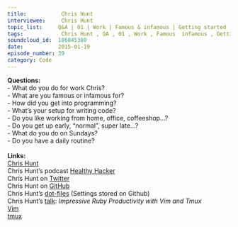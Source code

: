 ```yaml
--- 
title:           Chris Hunt 
interviewee:     Chris Hunt 
topic_list:     Q&A | 01 | Work | Famous & infamous | Getting started | Coding setup | Routines | Sundays
tags:            Chris Hunt , QA , 01 , Work , Famous  infamous , Getting started , Coding setup , Routines , Sundays
soundcloud_id:  186845380
date:           2015-01-19
episode_number: 39
category: Code
---
```


<p class="show_notes_display"><b>Questions:</b><br>- What do you do for work Chris?<br>- What are you famous or infamous for?<br>- How did you get into programming? <br>- What’s your setup for writing code?<br>- Do you like working from home, office, coffeeshop…?<br>- Do you get up early, “normal”, super late…?<br>- What do you do on Sundays?<br>- Do you have a daily routine?<br><br><b>Links:</b><br><a rel="nofollow" target="_blank" href="http://www.chrishunt.co/">Chris Hunt</a><br>Chris Hunt’s podcast <a rel="nofollow" target="_blank" href="http://www.healthyhacker.com/">Healthy Hacker</a><br>Chris Hunt on <a rel="nofollow" target="_blank" href="https://twitter.com/chrishunt">Twitter</a><br>Chris Hunt on <a rel="nofollow" target="_blank" href="https://github.com/chrishunt">GitHub</a><br>Chris Hunt’s <a rel="nofollow" target="_blank" href="https://github.com/chrishunt/dot-files">dot-files</a> (Settings stored on Github)<br>Chris Hunt’s <a rel="nofollow" target="_blank" href="https://www.youtube.com/watch?v=9jzWDr24UHQ">talk</a>: <i>Impressive Ruby Productivity with Vim and Tmux<br></i><a rel="nofollow" target="_blank" href="http://vimcasts.org/">Vim</a><br><a rel="nofollow" target="_blank" href="http://tmux.sourceforge.net/">tmux</a><br><br></p>

